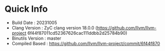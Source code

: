# Quick Info
* Build Date : 20231005
* Clang Version : ZyC clang version 18.0.0 (https://github.com/llvm/llvm-project 6f44f87011cd52367626cac111ddbb2d25784b90)
* Binutils Version : master
* Compiled Based : https://github.com/llvm/llvm-project/commit/6f44f870

